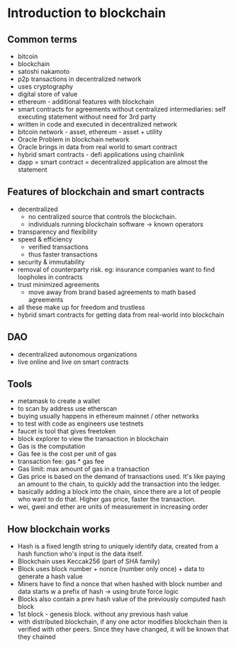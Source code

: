 # Introduction to blockchain

## Common terms

- bitcoin
- blockchain
- satoshi nakamoto
- p2p transactions in decentralized network
- uses cryptography
- digital store of value
- ethereum - additional features with blockchain
- smart contracts for agreements without centralized intermediaries: self executing statement without need for 3rd party
- written in code and executed in decentralized network
- bitcoin network - asset, ethereum - asset + utility
- Oracle Problem in blockchain network
- Oracle brings in data from real world to smart contract
- hybrid smart contracts - defi applications using chainlink
- dapp = smart contract = decentralized application are almost the statement

## Features of blockchain and smart contracts

- decentralized
  - no centralized source that controls the blockchain.
  - individuals running blockchain software -> known operators
- transparency and flexibility
- speed & efficiency
  - verified transactions
  - thus faster transactions
- security & immutability
- removal of counterparty risk. eg: insurance companies want to find loopholes in contracts
- trust minimized agreements
  - move away from brand based agreements to math based agreements
- all these make up for freedom and trustless
- hybrid smart contracts for getting data from real-world into blockchain

## DAO

- decentralized autonomous organizations
- live online and live on smart contracts

## Tools

- metamask to create a wallet
- to scan by address use etherscan
- buying usually happens in ethereum mainnet / other networks
- to test with code as engineers use testnets
- faucet is tool that gives freetoken
- block explorer to view the transaction in blockchain
- Gas is the computation
- Gas fee is the cost per unit of gas
- transaction fee: gas \* gas fee
- Gas limit: max amount of gas in a transaction
- Gas price is based on the demand of transactions used. It's like paying an amount to the chain, to quickly add the transaction into the ledger.
- basically adding a block into the chain, since there are a lot of people who want to do that. Higher gas price, faster the transaction.
- wei, gwei and ether are units of measurement in increasing order

## How blockchain works

- Hash is a fixed length string to uniquely identify data, created from a hash function who's input is the data itself.
- Blockchain uses Keccak256 (part of SHA family)
- Block uses block number + nonce (number only once) + data to generate a hash value
- Miners have to find a nonce that when hashed with block number and data starts w a prefix of hash -> using brute force logic
- Blocks also contain a prev hash value of the previously computed hash block
- 1st block - genesis block. without any previous hash value
- with distributed blockchain, if any one actor modifies blockchain then is verified with other peers. Since they have changed, it will be known that they chained
